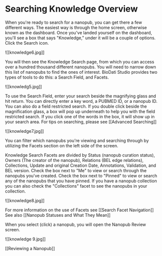 # Searching Knowledge Overview

When you're ready to search for a nanopub, you can get there a few different ways. The easiest way is through the home screen, otherwise known as the dashboard.
Once you've landed yourself on the dashboard, you'll see a box that says "Knowledge," under it will be a couple of options. Click the Search icon.

![[knowledge6.jpg]]

You will then see the Knowledge Search page, from which you can access over a hundred thousand different nanopubs. You will need to narrow down this list of nanopubs to find the ones of interest.  BioDati Studio provides two types of tools to do this: a Search Field, and Facets.

![[knowledg5.jpg]]

To use the Search Field, enter your search beside the magnifying glass and hit return.  You can directly enter a key word, a PUBMED ID, or a nanopub ID. You can also do a field restricted search. If you double click beside the magnification glass, a box will pop up underneath to help you with the field restricted search. If you click one of the words in the box, it will show up in your search area. For tips on searching, please see [[Advanced Searching]]

![[knowledge7.jpg]]

You can filter which nanopubs you're viewing and searching through by utilizing the Facets section on the left side of the screen.

Knowledge Search Facets are divided by Status (nanopub curation status), Owners (The creator of the nanopub), Relations (BEL edge relations), Collections, Update and original Creation Date, Annotations,  Validation, and BEL version.  Check the box next to "Me" to view or search through the nanopubs you've created. Check the box next to "Pinned" to view or search any of the nanopubs that you have pinned. If you have a nanopub collection you can also check the "Collections" facet to see the nanopubs in your collection.

![[knowledge8.jpg]]

For more information on the use of Facets see  [[Search Facet Navigation]]
See also [[Nanopub Statuses and What They Mean]]

When you select (click) a nanopub, you will open the Nanopub Review screen.

![[knowledge 9.jpg]]

 [[Reviewing a Nanopub]]
